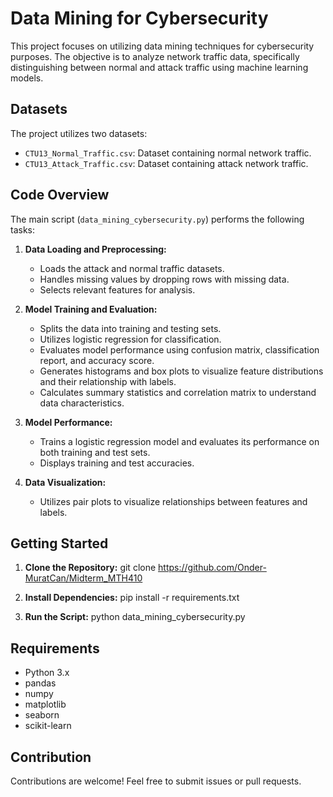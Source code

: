 # Data Mining for Cybersecurity

This project focuses on utilizing data mining techniques for cybersecurity purposes. The objective is to analyze network traffic data, specifically distinguishing between normal and attack traffic using machine learning models.

## Datasets

The project utilizes two datasets:

- `CTU13_Normal_Traffic.csv`: Dataset containing normal network traffic.
- `CTU13_Attack_Traffic.csv`: Dataset containing attack network traffic.

## Code Overview

The main script (`data_mining_cybersecurity.py`) performs the following tasks:

1. **Data Loading and Preprocessing:**
   - Loads the attack and normal traffic datasets.
   - Handles missing values by dropping rows with missing data.
   - Selects relevant features for analysis.

2. **Model Training and Evaluation:**
   - Splits the data into training and testing sets.
   - Utilizes logistic regression for classification.
   - Evaluates model performance using confusion matrix, classification report, and accuracy score.
   - Generates histograms and box plots to visualize feature distributions and their relationship with labels.
   - Calculates summary statistics and correlation matrix to understand data characteristics.

3. **Model Performance:**
   - Trains a logistic regression model and evaluates its performance on both training and test sets.
   - Displays training and test accuracies.

4. **Data Visualization:**
   - Utilizes pair plots to visualize relationships between features and labels.

## Getting Started

1. **Clone the Repository:**
git clone https://github.com/Onder-MuratCan/Midterm_MTH410


3. **Install Dependencies:**
pip install -r requirements.txt


4. **Run the Script:**
python data_mining_cybersecurity.py


## Requirements

- Python 3.x
- pandas
- numpy
- matplotlib
- seaborn
- scikit-learn

## Contribution

Contributions are welcome! Feel free to submit issues or pull requests.
